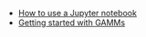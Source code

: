 - [How to use a Jupyter notebook](use-jupyter-notebooks.md)
- [Getting started with GAMMs](work-with-gamms.md)
